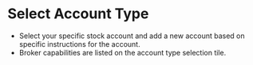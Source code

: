 # **Select Account Type**
 
- Select your specific stock account and add a new account based on specific instructions for the account. 
- Broker capabilities are listed on the account type selection tile.
